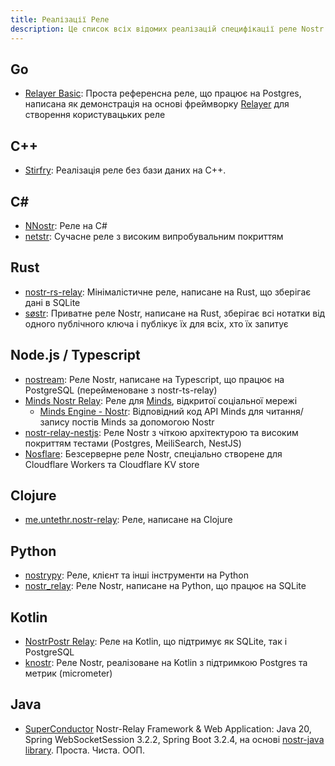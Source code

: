 ```yaml
---
title: Реалізації Реле
description: Це список всіх відомих реалізацій специфікації реле Nostr. Вам це потрібно лише якщо ви плануєте запускати реле самостійно. Реле (поки що) не залежать від застосунків. Ви можете запустити своє власне або використовувати будь-які або всі публічні інстанси.
---
```


## Go

-   [Relayer Basic](https://github.com/fiatjaf/relayer/tree/master/examples/basic): Проста референсна реле, що працює на Postgres, написана як демонстрація на основі фреймворку [Relayer](https://github.com/fiatjaf/relayer) для створення користувацьких реле

## C++

-   [Stirfry](https://github.com/hoytech/strfry): Реалізація реле без бази даних на C++.

## C#

-   [NNostr](https://github.com/Kukks/NNostr): Реле на C#
-   [netstr](https://github.com/bezysoftware/netstr): Сучасне реле з високим випробувальним покриттям

## Rust

-   [nostr-rs-relay](https://sr.ht/~gheartsfield/nostr-rs-relay/): Мінімалістичне реле, написане на Rust, що зберігає дані в SQLite
-   [søstr](https://github.com/metasikander/s0str): Приватне реле Nostr, написане на Rust, зберігає всі нотатки від одного публічного ключа і публікує їх для всіх, хто їх запитує

## Node.js / Typescript

-   [nostream](https://github.com/Cameri/nostream): Реле Nostr, написане на Typescript, що працює на PostgreSQL (перейменоване з nostr-ts-relay)
-   [Minds Nostr Relay](https://gitlab.com/minds/infrastructure/nostr-relay): Реле для [Minds](https://www.minds.com), відкритої соціальної мережі
    -   [Minds Engine - Nostr](https://gitlab.com/minds/engine/-/tree/master/Core/Nostr): Відповідний код API Minds для читання/запису постів Minds за допомогою Nostr
-   [nostr-relay-nestjs](https://github.com/CodyTseng/nostr-relay-nestjs): Реле Nostr з чіткою архітектурою та високим покриттям тестами (Postgres, MeiliSearch, NestJS)
-   [Nosflare](https://github.com/Spl0itable/nosflare): Безсерверне реле Nostr, спеціально створене для Cloudflare Workers та Cloudflare KV store

## Clojure

-   [me.untethr.nostr-relay](https://github.com/atdixon/me.untethr.nostr-relay): Реле, написане на Clojure

## Python

-   [nostrypy](https://github.com/monty888/nostrpy): Реле, клієнт та інші інструменти на Python
-   [nostr_relay](https://code.pobblelabs.org/fossil/nostr_relay/): Реле Nostr, написане на Python, що працює на SQLite

## Kotlin

-   [NostrPostr Relay](https://github.com/Giszmo/NostrPostr/tree/master/NostrRelay): Реле на Kotlin, що підтримує як SQLite, так і PostgreSQL
-   [knostr](https://github.com/lpicanco/knostr): Реле Nostr, реалізоване на Kotlin з підтримкою Postgres та метрик (micrometer)

## Java

-   [SuperConductor](https://github.com/avlo/superconductor) Nostr-Relay Framework & Web Application: Java 20, Spring WebSocketSession 3.2.2, Spring Boot 3.2.4, на основі [nostr-java library](https://github.com/tcheeric/nostr-java). Проста. Чиста. ООП.